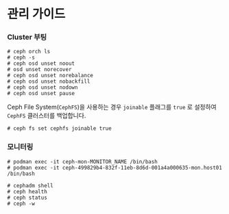 # 관리 가이드

### Cluster 부팅

```
# ceph orch ls
# ceph -s
# ceph osd unset noout
# osd unset norecover
# ceph osd unset norebalance
# ceph osd unset nobackfill
# ceph osd unset nodown
# ceph osd unset pause
```

Ceph File System(`CephFS`)을 사용하는 경우 `joinable` 플래그를 `true` 로 설정하여 `CephFS` 클러스터를 백업합니다.

```
# ceph fs set cephfs joinable true
```



### 모니터링

```
# podman exec -it ceph-mon-MONITOR_NAME /bin/bash
# podman exec -it ceph-499829b4-832f-11eb-8d6d-001a4a000635-mon.host01 /bin/bash
```



```
# cephadm shell
# ceph health
# ceph status 
# ceph -w
```




